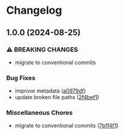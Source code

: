 # Changelog

## 1.0.0 (2024-08-25)


### ⚠ BREAKING CHANGES

* migrate to conventional commits

### Bug Fixes

* improve metadata ([a0979df](https://github.com/NEIAAC/landing-page/commit/a0979df939d1e7168d2dc047eaa7c2812b80e3a8))
* update broken file paths ([2f4bef1](https://github.com/NEIAAC/landing-page/commit/2f4bef12f538c0fac10b1700997d5c3cdbe340e6))


### Miscellaneous Chores

* migrate to conventional commits ([7b1f4f1](https://github.com/NEIAAC/landing-page/commit/7b1f4f1cafdd609f5b21b8cd7be973598bdbe667))
